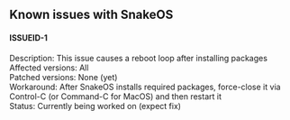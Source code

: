 ## Known issues with SnakeOS

#### ISSUEID-1
Description: This issue causes a reboot loop after installing packages<br>
Affected versions: All<br>
Patched versions: None (yet)<br>
Workaround: After SnakeOS installs required packages, force-close it via Control-C (or Command-C for MacOS) and then restart it<br>
Status: Currently being worked on (expect fix)

